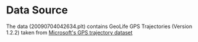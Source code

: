 # Data Source

The data (20090704042634.plt) contains GeoLife GPS Trajectories (Version 1.2.2) taken from [Microsoft's GPS trajectory dataset](https://www.microsoft.com/en-us/download/details.aspx?id=52367)
